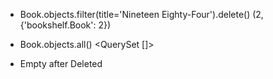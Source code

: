 - Book.objects.filter(title='Nineteen Eighty-Four').delete()
(2, {'bookshelf.Book': 2})

- Book.objects.all()
<QuerySet []>

* Empty after Deleted